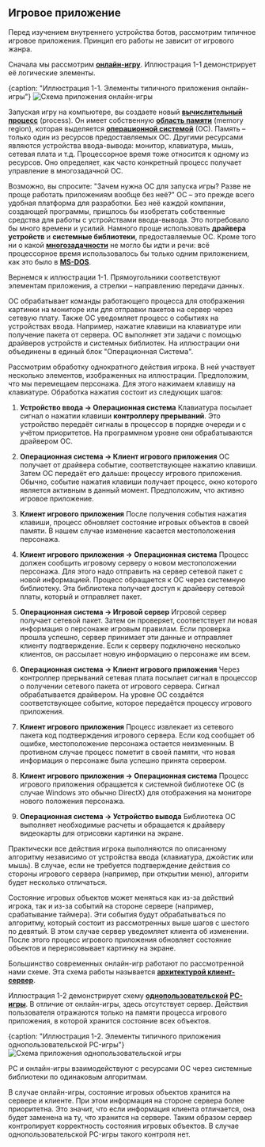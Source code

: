 ## Игровое приложение

Перед изучением внутреннего устройства ботов, рассмотрим типичное игровое приложения. Принцип его работы не зависит от игрового жанра.

Сначала мы рассмотрим [**онлайн-игру**](https://ru.wikipedia.org/wiki/Онлайн-игра). Иллюстрация 1-1 демонстрирует её логические элементы.

{caption: "Иллюстрация 1-1. Элементы типичного приложения онлайн-игры"}
![Схема приложения онлайн-игры](images/BotsClassification/game-application.png)

Запуская игру на компьютере, вы создаете новый [**вычислительный процесс**](https://ru.wikipedia.org/wiki/Процесс_(информатика)) (process). Он имеет собственную [**область памяти**](https://ru.wikipedia.org/wiki/Виртуальная_память) (memory region), которая выделяется [**операционной системой**](https://ru.wikipedia.org/wiki/Операционная_система) (ОС). Память – только один из ресурсов предоставляемых ОС. Другими ресурсами являются устройства ввода-вывода: монитор, клавиатура, мышь, сетевая плата и т.д. Процессорное время тоже относится к одному из ресурсов. Оно определяет, как часто конкретный процесс получает управление в многозадачной ОС.

Возможно, вы спросите: "Зачем нужна ОС для запуска игры? Разве не проще работать приложениям вообще без неё?" ОС – это прежде всего удобная платформа для разработки. Без неё каждой компании, создающей программы, пришлось бы изобретать собственные средства для работы с устройствами ввода-вывода. Это потребовало бы много времени и усилий. Намного проще использовать **драйвера устройств** и **системные библиотеки**, предоставляемые ОС. Кроме того ни о какой [**многозадачности**](https://ru.wikipedia.org/wiki/Многозадачность) не могло бы идти и речи: всё процессорное время использовалось бы только одним приложением, как это было в [**MS-DOS**](https://ru.wikipedia.org/wiki/MS-DOS).

Вернемся к иллюстрации 1-1. Прямоугольники соответствуют элементам приложения, а стрелки – направлению передачи данных.

ОС обрабатывает команды работающего процесса для отображения картинки на мониторе или для отправки пакетов на сервер через сетевую плату. Также ОС уведомляет процесс о событиях на устройствах ввода. Например, нажатие клавиши на клавиатуре или получение пакета от сервера. ОС выполняет эти задачи с помощью драйверов устройств и системных библиотек. На иллюстрации они объединены в единый блок "Операционная Система".

Рассмотрим обработку однократного действия игрока. В ней участвует несколько элементов, изображенных на иллюстрации. Предположим, что мы перемещаем персонажа. Для этого нажимаем клавишу на клавиатуре. Обработка нажатия состоит из следующих шагов:

1. **Устройство ввода -> Операционная система**
Клавиатура посылает сигнал о нажатии клавиши **контроллеру прерываний**. Это устройство передаёт сигналы в процессор в порядке очереди и с учётом приоритетов. На программном уровне они обрабатываются драйвером ОС.

2. **Операционная система -> Клиент игрового приложения**
ОС получает от драйвера событие, соответствующее нажатию клавиши. Затем ОС передаёт его дальше: процессу игрового приложения. Обычно, событие нажатия клавиши получает процесс, окно которого является активным в данный момент. Предположим, что активно игровое приложение.

3. **Клиент игрового приложения**
После получения события нажатия клавиши, процесс обновляет состояние игровых объектов в своей памяти. В нашем случае изменение касается местоположения персонажа.

4. **Клиент игрового приложения -> Операционная система**
Процесс должен сообщить игровому серверу о новом местоположении персонажа. Для этого надо отправить на сервер сетевой пакет с новой информацией. Процесс обращается к ОС через системную библиотеку. Эта библиотека получает доступ к драйверу сетевой платы, который и отправляет пакет.

5. **Операционная система -> Игровой сервер**
Игровой сервер получает сетевой пакет. Затем он проверяет, соответствует ли новая информация о персонаже игровым правилам. Если проверка прошла успешно, сервер принимает эти данные и отправляет клиенту подтверждение. Если к серверу подключено несколько клиентов, он рассылает новую информацию о персонаже им всем.

6. **Операционная система -> Клиент игрового приложения**
Через контроллер прерываний сетевая плата посылает сигнал в процессор о получении сетевого пакета от игрового сервера. Сигнал обрабатывается драйвером. На уровне ОС создаётся соответствующее событие, которое передаётся процессу игрового приложения.

7. **Клиент игрового приложения**
Процесс извлекает из сетевого пакета код подтверждения игрового сервера. Если код сообщает об ошибке, местоположение персонажа остается неизменным. В противном случае процесс пометит в своей памяти, что новая информация о персонаже была успешно принята сервером.

8. **Клиент игрового приложения -> Операционная система**
Процесс игрового приложения обращается к системной библиотеке ОС (в случае Windows это обычно DirectX) для отображения на мониторе нового положения персонажа.

9. **Операционная система -> Устройство вывода**
Библиотека ОС выполняет необходимые расчеты и обращается к драйверу видеокарты для отрисовки картинки на экране.

Практически все действия игрока выполняются по описанному алгоритму независимо от устройства ввода (клавиатура, джойстик или мышь). В случае, если не требуется подтверждение действия со стороны игрового сервера (например, при открытии меню), алгоритм будет несколько отличаться.

Состояние игровых объектов может меняться как из-за действий игрока, так и из-за событий на стороне сервере (например, срабатывание таймера). Эти события будут обрабатываться по алгоритму, который состоит из рассмотренных выше шагов с шестого по девятый. В этом случае сервер уведомляет клиента об изменении. После этого процесс игрового приложения обновляет состояние объектов и перерисовывает картинку на экране.

Большинство современных онлайн-игр работают по рассмотренной нами схеме. Эта схема работы называется [**архитектурой клиент-сервер**](https://ru.wikipedia.org/wiki/Клиент_—_сервер).

Иллюстрация 1-2 демонстрирует схему [**однопользовательской**](https://ru.wikipedia.org/wiki/Однопользовательская_игра) [**PC-игры**](https://ru.wikipedia.org/wiki/PC-игра#Персональный_компьютер_как_игровая_платформа). В отличие от онлайн-игры, здесь отсутствует сервер. Действия пользователя отражаются только на памяти процесса игрового приложения, в которой хранится состояние всех объектов.

{caption: "Иллюстрация 1-2. Элементы типичного приложения однопользовательской PC-игры"}
![Схема приложения однопользовательской игры](images/BotsClassification/game-local-application.png)

PC и онлайн-игры взаимодействуют с ресурсами ОС через системные библиотеки по одинаковым алгоритмам.

В случае онлайн-игры, состояние игровых объектов хранится на сервере и клиенте. При этом информация на стороне сервера более приоритетна. Это значит, что если информация клиента отличается, она будет заменена на ту, что хранится на сервере. Таким образом сервер контролирует корректность состояния игровых объектов. В случае однопользовательской PC-игры такого контроля нет.
